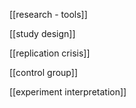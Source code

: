 [[research - tools]]

[[study design]]

[[replication crisis]]

[[control group]]

[[experiment interpretation]]
